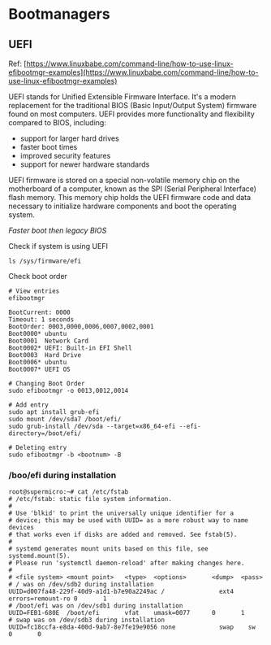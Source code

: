 # Bootmanagers
## UEFI
Ref: [https://www.linuxbabe.com/command-line/how-to-use-linux-efibootmgr-examples](https://www.linuxbabe.com/command-line/how-to-use-linux-efibootmgr-examples)

UEFI stands for Unified Extensible Firmware Interface. It's a modern replacement for the traditional BIOS (Basic Input/Output System) firmware found on most computers. UEFI provides more functionality and flexibility compared to BIOS, including:
* support for larger hard drives
* faster boot times
* improved security features
* support for newer hardware standards

UEFI firmware is stored on a special non-volatile memory chip on the motherboard of a computer, known as the SPI (Serial Peripheral Interface) flash memory. This memory chip holds the UEFI firmware code and data necessary to initialize hardware components and boot the operating system.

*Faster boot then legacy BIOS* 

Check if system is using UEFI
```
ls /sys/firmware/efi
```

Check boot order
```
# View entries
efibootmgr

BootCurrent: 0000
Timeout: 1 seconds
BootOrder: 0003,0000,0006,0007,0002,0001
Boot0000* ubuntu
Boot0001  Network Card
Boot0002* UEFI: Built-in EFI Shell
Boot0003  Hard Drive
Boot0006* ubuntu
Boot0007* UEFI OS

# Changing Boot Order
sudo efibootmgr -o 0013,0012,0014

# Add entry
sudo apt install grub-efi
sudo mount /dev/sda7 /boot/efi/
sudo grub-install /dev/sda --target=x86_64-efi --efi-directory=/boot/efi/

# Deleting entry
sudo efibootmgr -b <bootnum> -B
```

### /boo/efi during installation
``` 
root@supermicro:~# cat /etc/fstab
# /etc/fstab: static file system information.
#
# Use 'blkid' to print the universally unique identifier for a
# device; this may be used with UUID= as a more robust way to name devices
# that works even if disks are added and removed. See fstab(5).
#
# systemd generates mount units based on this file, see systemd.mount(5).
# Please run 'systemctl daemon-reload' after making changes here.
#
# <file system> <mount point>   <type>  <options>       <dump>  <pass>
# / was on /dev/sdb2 during installation
UUID=d007fa48-229f-40d9-a1d1-b7e90a2249ac /               ext4    errors=remount-ro 0       1
# /boot/efi was on /dev/sdb1 during installation
UUID=FEB1-680E  /boot/efi       vfat    umask=0077      0       1
# swap was on /dev/sdb3 during installation
UUID=fc18ccfa-e8da-400d-9ab7-8e7fe19e9056 none            swap    sw              0       0
```

